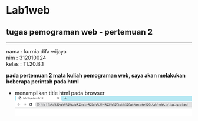 # Lab1web
## tugas pemograman web - pertemuan 2

<hr>

nama : kurnia difa wijaya <br>
nim : 312010024 <br>
kelas : TI.20.B.1


**pada pertemuan 2 mata kuliah pemograman web, saya akan melakukan beberapa perintah pada html**

- menampilkan title html pada browser <br>
![gambar title html dasar](pictures/titlehtml.png)